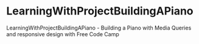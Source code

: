 # LearningWithProjectBuildingAPiano
LearningWithProjectBuildingAPiano - Building a Piano with Media Queries and responsive design with Free Code Camp
